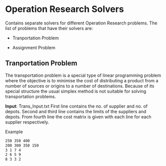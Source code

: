 # Operation Research Solvers

Contains separate solvers for different Operation Research problems. The list of problems that have their solvers are:

* Tranportation Problem

* Assignment Problem

## Tranportation Problem

The transportation problem is a special type of linear programming problem where the objective is to minimise the cost of distributing a product from a number of sources or origins to a number of destinations. Because of its special structure the usual simplex method is not suitable for solving transportation problems.

**Input**: Trans_Input.txt
First line contains the no. of supplier and no. of depots.
Second and third line contains the limits of the suppliers and depots.
From fourth line the cost matrix is given with each line for each supplier respectively.

Example

```3 4
250 350 400
200 300 350 150
3 1 7 4
2 6 5 9
8 3 3 2
```
